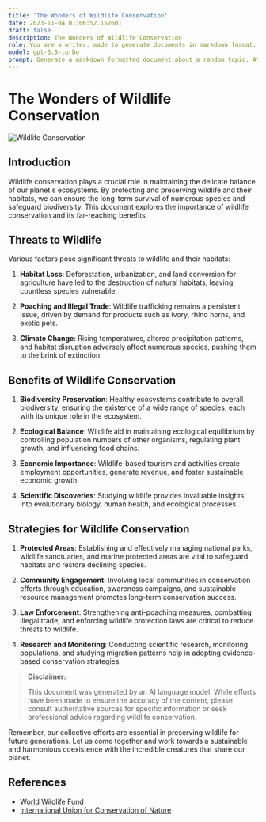 ```yaml
---
title: 'The Wonders of Wildlife Conservation'
date: 2023-11-04 01:06:52.152601
draft: false
description: The Wonders of Wildlife Conservation
role: You are a writer, made to generate documents in markdown format. It is very important that all of the documents you generate are in valid markdown format.
model: gpt-3.5-turbo
prompt: Generate a markdown formatted document about a random topic. At the bottom, include a disclaimer explaining that the document was generated by you. The first line of the document should be the title. Make sure that the entire document is in proper markdown format, using a mix of various tags to make the document visually appealing.
---
```


# The Wonders of Wildlife Conservation

![Wildlife Conservation](https://example.com/images/wildlife-conservation.jpg)

## Introduction

Wildlife conservation plays a crucial role in maintaining the delicate balance of our planet's ecosystems. By protecting and preserving wildlife and their habitats, we can ensure the long-term survival of numerous species and safeguard biodiversity. This document explores the importance of wildlife conservation and its far-reaching benefits.

## Threats to Wildlife

Various factors pose significant threats to wildlife and their habitats:

1. **Habitat Loss**: Deforestation, urbanization, and land conversion for agriculture have led to the destruction of natural habitats, leaving countless species vulnerable.
   
2. **Poaching and Illegal Trade**: Wildlife trafficking remains a persistent issue, driven by demand for products such as ivory, rhino horns, and exotic pets.
   
3. **Climate Change**: Rising temperatures, altered precipitation patterns, and habitat disruption adversely affect numerous species, pushing them to the brink of extinction.

## Benefits of Wildlife Conservation

1. **Biodiversity Preservation**: Healthy ecosystems contribute to overall biodiversity, ensuring the existence of a wide range of species, each with its unique role in the ecosystem.

2. **Ecological Balance**: Wildlife aid in maintaining ecological equilibrium by controlling population numbers of other organisms, regulating plant growth, and influencing food chains.

3. **Economic Importance**: Wildlife-based tourism and activities create employment opportunities, generate revenue, and foster sustainable economic growth.

4. **Scientific Discoveries**: Studying wildlife provides invaluable insights into evolutionary biology, human health, and ecological processes.

## Strategies for Wildlife Conservation

1. **Protected Areas**: Establishing and effectively managing national parks, wildlife sanctuaries, and marine protected areas are vital to safeguard habitats and restore declining species.

2. **Community Engagement**: Involving local communities in conservation efforts through education, awareness campaigns, and sustainable resource management promotes long-term conservation success.

3. **Law Enforcement**: Strengthening anti-poaching measures, combatting illegal trade, and enforcing wildlife protection laws are critical to reduce threats to wildlife.

4. **Research and Monitoring**: Conducting scientific research, monitoring populations, and studying migration patterns help in adopting evidence-based conservation strategies.

> **Disclaimer:**
>
> This document was generated by an AI language model. While efforts have been made to ensure the accuracy of the content, please consult authoritative sources for specific information or seek professional advice regarding wildlife conservation.

Remember, our collective efforts are essential in preserving wildlife for future generations. Let us come together and work towards a sustainable and harmonious coexistence with the incredible creatures that share our planet.

## References

- [World Wildlife Fund](https://www.worldwildlife.org/)
- [International Union for Conservation of Nature](https://www.iucn.org/)